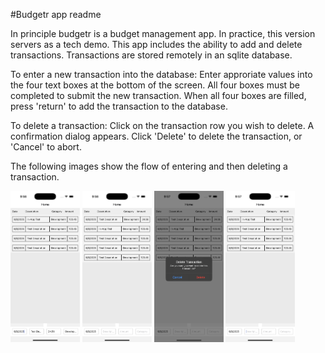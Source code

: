 #Budgetr app readme

In principle budgetr is a budget management app. In practice, this version servers
as a tech demo. This app includes the ability to add and delete transactions.
Transactions are stored remotely in an sqlite database.

To enter a new transaction into the database:
Enter approriate values into the four text boxes at the bottom of the screen.
All four boxes must be completed to submit the new transaction.
When all four boxes are filled, press 'return' to add the transaction to the database.

To delete a transaction:
Click on the transaction row you wish to delete.
A confirmation dialog appears.
Click 'Delete' to delete the transaction, or 'Cancel' to abort.

The following images show the flow of entering and then deleting a transaction.

<img src="screenshot1.png" width="22%">
<img src="screenshot2.png" width="22%">
<img src="screenshot3.png" width="22%">
<img src="screenshot4.png" width="22%">
